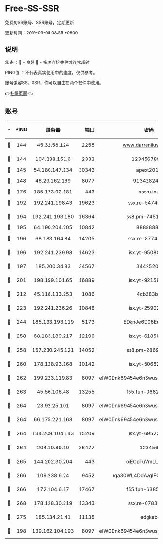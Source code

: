 # Free-SS-SSR

免费的SS账号、SSR账号，定期更新

更新时间：2019-03-05 08:55 +0800

## 说明

状态     ：🙂 - 良好 🙁 - 多次连接失败或连接超时

PING值   ：不代表真实使用中的速度，仅供参考。

账号兼容SS、SSR，你可以自由在两个软件中使用。

👉[扫码页面](https://liesauer.github.io/free-ss-ssr.github.io/)👈

## 账号

|-|PING|服务器|端口|密码|加密方式|区域|
|:----:|:----:|:-----:|-----:|:----:|:----:|:----:|
|🙂|144|45.32.58.124|2255|www.darrenliuwei.com|aes-256-cfb|JP|
|🙂|144|104.238.151.6|2333|12345678900|aes-256-cfb|JP|
|🙂|145|54.180.147.134|30343|apext2019|chacha20|KR|
|🙂|148|46.29.162.169|8077|9134282479|aes-256-cfb|RU|
|🙂|176|185.173.92.181|443|sssru.icu|rc4-md5|RU|
|🙂|192|192.241.198.43|19623|ssx.re-54745370|aes-256-cfb|US|
|🙂|194|192.241.193.180|16364|ss8.pm-74519137|aes-256-cfb|US|
|🙂|195|64.190.204.205|10842|88888888|rc4-md5|US|
|🙂|196|68.183.164.84|14205|ssx.re-87747678|aes-256-cfb|US|
|🙂|196|192.241.239.98|14623|isx.yt-95080154|aes-256-cfb|US|
|🙂|197|185.200.34.83|34567|34425208|aes-256-cfb|US|
|🙂|201|198.199.101.65|16889|isx.yt-92159574|aes-256-cfb|US|
|🙂|212|45.118.133.253|1086|4cb283b8|aes-256-cfb|SG|
|🙂|223|192.241.236.26|10848|isx.yt-25902740|aes-256-cfb|US|
|🙂|244|185.133.193.119|5173|EDknJe6D06EoWDaw|aes-256-cfb|US|
|🙂|258|68.183.189.217|12196|isx.yt-61850087|aes-256-cfb|SG|
|🙂|258|157.230.245.121|14052|ss8.pm-28692844|aes-256-cfb|SG|
|🙂|260|178.128.93.168|10142|isx.yt-50682573|aes-256-cfb|SG|
|🙂|262|199.223.119.83|8097|eIW0Dnk69454e6nSwuspv9DmS201tQ0D|aes-256-cfb|US|
|🙂|263|45.56.106.48|13255|f55.fun-06824617|aes-256-cfb|US|
|🙂|264|23.92.25.101|8097|eIW0Dnk69454e6nSwuspv9DmS201tQ0D|aes-256-cfb|US|
|🙂|264|66.175.221.168|8097|eIW0Dnk69454e6nSwuspv9DmS201tQ0D|aes-256-cfb|US|
|🙂|264|134.209.104.143|15209|isx.yt-69522000|aes-256-cfb|SG|
|🙂|264|204.10.89.10|36477|123456|aes-256-cfb|US|
|🙂|265|144.202.30.204|443|oiECpTuVmLLxk4Ts|aes-256-cfb|US|
|🙂|266|109.238.6.24|9452|rqa30WL4DdAvgIFG6Fs3znzTa|aes-256-cfb|FR|
|🙂|266|172.104.6.17|17467|f55.fun-63855041|aes-256-cfb|US|
|🙂|268|178.128.30.219|13343|ssx.re-07836021|aes-256-cfb|SG|
|🙂|275|185.134.21.41|11135|edgkeb|aes-256-cfb|GB|
|🙂|198|139.162.104.193|8097|eIW0Dnk69454e6nSwuspv9DmS201tQ0D|aes-256-cfb|JP|
